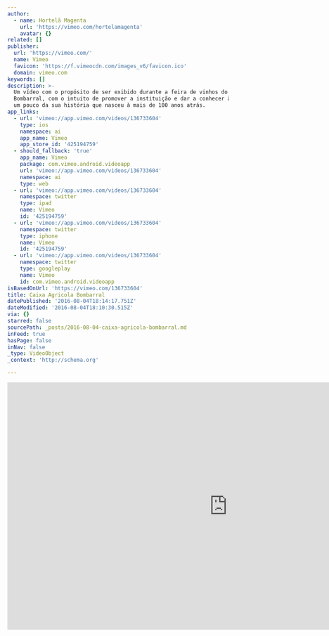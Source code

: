 ```yaml
---
author:
  - name: Hortelã Magenta
    url: 'https://vimeo.com/hortelamagenta'
    avatar: {}
related: []
publisher:
  url: 'https://vimeo.com/'
  name: Vimeo
  favicon: 'https://f.vimeocdn.com/images_v6/favicon.ico'
  domain: vimeo.com
keywords: []
description: >-
  Um vídeo com o propósito de ser exibido durante a feira de vinhos do
  Bombarral, com o intuito de promover a instituição e dar a conhecer às pessoas
  um pouco da sua história que nasceu à mais de 100 anos atrás.
app_links:
  - url: 'vimeo://app.vimeo.com/videos/136733604'
    type: ios
    namespace: ai
    app_name: Vimeo
    app_store_id: '425194759'
  - should_fallback: 'true'
    app_name: Vimeo
    package: com.vimeo.android.videoapp
    url: 'vimeo://app.vimeo.com/videos/136733604'
    namespace: ai
    type: web
  - url: 'vimeo://app.vimeo.com/videos/136733604'
    namespace: twitter
    type: ipad
    name: Vimeo
    id: '425194759'
  - url: 'vimeo://app.vimeo.com/videos/136733604'
    namespace: twitter
    type: iphone
    name: Vimeo
    id: '425194759'
  - url: 'vimeo://app.vimeo.com/videos/136733604'
    namespace: twitter
    type: googleplay
    name: Vimeo
    id: com.vimeo.android.videoapp
isBasedOnUrl: 'https://vimeo.com/136733604'
title: Caixa Agricola Bombarral
datePublished: '2016-08-04T18:14:17.751Z'
dateModified: '2016-08-04T18:10:30.515Z'
via: {}
starred: false
sourcePath: _posts/2016-08-04-caixa-agricola-bombarral.md
inFeed: true
hasPage: false
inNav: false
_type: VideoObject
_context: 'http://schema.org'

---
```

<iframe src="https://cdn.embedly.com/widgets/media.html?src=https%3A%2F%2Fplayer.vimeo.com%2Fvideo%2F136733604&amp;url=https%3A%2F%2Fvimeo.com%2F136733604&amp;image=http%3A%2F%2Fi.vimeocdn.com%2Fvideo%2F534568472_1280.jpg&amp;key=b7d04c9b404c499eba89ee7072e1c4f7&amp;type=text%2Fhtml&amp;schema=vimeo" width="1000" height="563" scrolling="no" frameborder="0" allowfullscreen="" style=""></iframe>